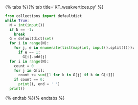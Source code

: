 {% tabs %}{% tab title='KT_weakvertices.py' %}

```py
from collections import defaultdict
while True:
  N = int(input())
  if N == -1:
    break
  G = defaultdict(set)
  for i in range(N):
    for j, e in enumerate(list(map(int, input().split()))):
      if e == 1:
        G[i].add(j)
  for i in range(N):
    count = 0
    for j in G[i]:
      count += sum([1 for k in G[j] if k in G[i]])
    if count == 0:
      print(i, end = ' ')
  print()
```

{% endtab %}{% endtabs %}
